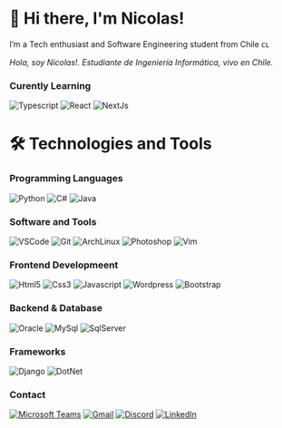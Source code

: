 # 👋 Hi there, I'm Nicolas!
I’m a Tech enthusiast and Software Engineering student from Chile ᴄʟ

<em>Hola, soy Nicolas!. Estudiante de Ingeniería Informática, vivo en Chile.</em>

### Curently Learning

<p>
  <img alt="Typescript" src="https://img.shields.io/badge/-Typescript-3178C6?style=flat&logo=Typescript&logoColor=white" /> 
<img alt="React" src="https://img.shields.io/badge/-React-61DAFB?style=flat&logo=React&logoColor=white" />
  <img alt="NextJs" src="https://img.shields.io/badge/-Next.js-000000?style=flat&logo=next.js&logoColor=white" /> 
</p>

# 🛠️ Technologies and Tools
### Programming Languages 
<p>
  <img alt="Python" src="https://img.shields.io/badge/-Python-3776AB?style=flat&logo=python&logoColor=white" /> 
  <img alt="C#" src="https://img.shields.io/badge/-C%23-239120?style=flat&logo=csharp&logoColor=white" /> 
  <img alt="Java" src="https://img.shields.io/badge/-Java-007396?style=flat&logo=Java&logoColor=white" /> 
</p>

### Software and Tools

<p>
<img alt="VSCode" src="https://img.shields.io/badge/-VSCode-007ACC?style=flat&logo=visual-studio-code&logoColor=white" /> 
<img alt="Git" src="https://img.shields.io/badge/-Git-F05032?style=flat&logo=git&logoColor=white" /> 
<img alt="ArchLinux" src="https://img.shields.io/badge/-ArchLinux-1793D1?style=flat&logo=arch-linux&logoColor=white" /> 

<img alt="Photoshop" src="https://img.shields.io/badge/-Photoshop-31A8FF?style=flat&logo=adobe%20photoshop&logoColor=white" /> 
<img alt="Vim" src="https://img.shields.io/badge/-Vim-019733?style=flat&logo=vim&logoColor=white" /> 

</p>


### Frontend Developmeent

<p>
<img alt="Html5" src="https://img.shields.io/badge/-Html-E34F26?style=flat&logo=html5&logoColor=white" />
<img alt="Css3" src="https://img.shields.io/badge/-Css-1572B6?style=flat&logo=css3&logoColor=white" />
<img alt="Javascript" src="https://img.shields.io/badge/-Javascript-F7DF1E?style=flat&logo=javascript&logoColor=white" />
<img alt="Wordpress" src="https://img.shields.io/badge/-Wordpress-21759B?style=flat&logo=wordpress&logoColor=white" />
<img alt="Bootstrap" src="https://img.shields.io/badge/-Bootstrap-7952B3?style=flat&logo=bootstrap&logoColor=white" />

</p>

### Backend & Database

<p>
<img alt="Oracle" src="https://img.shields.io/badge/-Oracle-F80000?style=flat&logo=oracle&logoColor=white" />
<img alt="MySql" src="https://img.shields.io/badge/-MySQL-4479A1?style=flat&logo=mysql&logoColor=white" />

<img alt="SqlServer" src="https://img.shields.io/badge/-SQL%20Server-CC2927?style=flat&logo=Microsoft%20SQL%20Server&logoColor=white" />
</p>

### Frameworks

<p>
<img alt="Django" src="https://img.shields.io/badge/-Django-092E20?style=flat&logo=Django&logoColor=white" />
<img alt="DotNet" src="https://img.shields.io/badge/-.Net-512BD4?style=flat&logo=.NET&logoColor=white" />

</p>

### Contact

<a href="https://teams.microsoft.com/l/chat/0/0?users=<ni.cortezm@duocuc.cl>"><img alt="Microsoft Teams" src="https://img.shields.io/badge/-Teams-6264A7?style=flat&logo=microsoft%20teams&logoColor=white" /></a>
<a href="mailto:ncortezmanzano@gmail.com"><img alt="Gmail" src="https://img.shields.io/badge/-Gmail-EA4335?style=flat&logo=gmail&logoColor=white" /></a>
<a href="https://discordapp.com/users/335009772900450304/"><img alt="Discord" src="https://img.shields.io/badge/-Discord-5865F2?style=flat&logo=discord&logoColor=white" /></a>
<a href="https://www.linkedin.com/in/cortezmanzano/"><img alt="LinkedIn" src="https://img.shields.io/badge/-LinkedIn-0A66C2?style=flat&logo=linkedin&logoColor=white" /></a>
